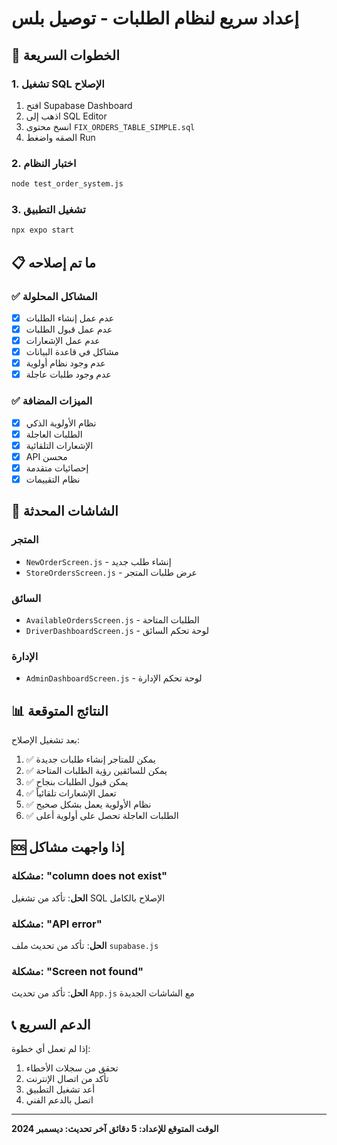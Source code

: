# إعداد سريع لنظام الطلبات - توصيل بلس

## 🚀 الخطوات السريعة

### 1. تشغيل SQL الإصلاح
1. افتح Supabase Dashboard
2. اذهب إلى SQL Editor
3. انسخ محتوى `FIX_ORDERS_TABLE_SIMPLE.sql`
4. الصقه واضغط Run

### 2. اختبار النظام
```bash
node test_order_system.js
```

### 3. تشغيل التطبيق
```bash
npx expo start
```

## 📋 ما تم إصلاحه

### ✅ المشاكل المحلولة
- [x] عدم عمل إنشاء الطلبات
- [x] عدم عمل قبول الطلبات  
- [x] عدم عمل الإشعارات
- [x] مشاكل في قاعدة البيانات
- [x] عدم وجود نظام أولوية
- [x] عدم وجود طلبات عاجلة

### ✅ الميزات المضافة
- [x] نظام الأولوية الذكي
- [x] الطلبات العاجلة
- [x] الإشعارات التلقائية
- [x] API محسن
- [x] إحصائيات متقدمة
- [x] نظام التقييمات

## 🔧 الشاشات المحدثة

### المتجر
- `NewOrderScreen.js` - إنشاء طلب جديد
- `StoreOrdersScreen.js` - عرض طلبات المتجر

### السائق
- `AvailableOrdersScreen.js` - الطلبات المتاحة
- `DriverDashboardScreen.js` - لوحة تحكم السائق

### الإدارة
- `AdminDashboardScreen.js` - لوحة تحكم الإدارة

## 📊 النتائج المتوقعة

بعد تشغيل الإصلاح:
1. ✅ يمكن للمتاجر إنشاء طلبات جديدة
2. ✅ يمكن للسائقين رؤية الطلبات المتاحة
3. ✅ يمكن قبول الطلبات بنجاح
4. ✅ تعمل الإشعارات تلقائياً
5. ✅ نظام الأولوية يعمل بشكل صحيح
6. ✅ الطلبات العاجلة تحصل على أولوية أعلى

## 🆘 إذا واجهت مشاكل

### مشكلة: "column does not exist"
**الحل**: تأكد من تشغيل SQL الإصلاح بالكامل

### مشكلة: "API error"
**الحل**: تأكد من تحديث ملف `supabase.js`

### مشكلة: "Screen not found"
**الحل**: تأكد من تحديث `App.js` مع الشاشات الجديدة

## 📞 الدعم السريع

إذا لم تعمل أي خطوة:
1. تحقق من سجلات الأخطاء
2. تأكد من اتصال الإنترنت
3. أعد تشغيل التطبيق
4. اتصل بالدعم الفني

---

**الوقت المتوقع للإعداد: 5 دقائق**
**آخر تحديث: ديسمبر 2024** 